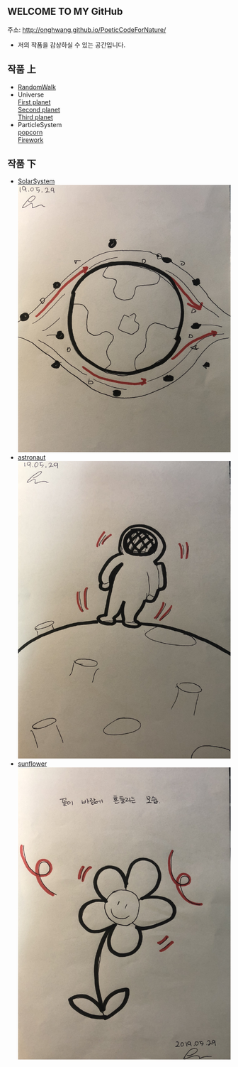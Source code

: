 
## WELCOME TO MY GitHub
 주소: <http://onghwang.github.io/PoeticCodeForNature/>
 * 저의 작품을 감상하실 수 있는 공간입니다.

## 작품 上
 * [RandomWalk](./RandomWalk/)
 * Universe <br/>
 [First planet](./universe/1) <br/>
 [Second planet](./universe/2) <br/>
 [Third planet](./universe/3) <br/>
 * ParticleSystem <br/>
 [popcorn](./Particlesystem/1) <br/>
 [Firework](./Particlesystem/2)

## 작품 下
* [SolarSystem](./solarsystem/)
 ![1번작품](./image/2.JPG)
* [astronaut](./astro/)
 ![2번작품](./image/3.JPG)
* [sunflower](./Sunflower/)
![3번작품](./image/4.JPG)
